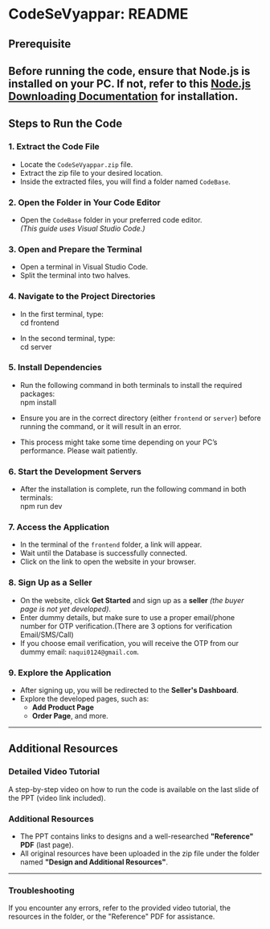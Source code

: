 # CodeSeVyappar: README

## Prerequisite  
Before running the code, ensure that **Node.js** is installed on your PC. If not, refer to this [Node.js Downloading Documentation](https://nodejs.org/en/download/) for installation.
---

## Steps to Run the Code  

### 1. Extract the Code File  
- Locate the `CodeSeVyappar.zip` file.  
- Extract the zip file to your desired location.  
- Inside the extracted files, you will find a folder named `CodeBase`.

### 2. Open the Folder in Your Code Editor  
- Open the `CodeBase` folder in your preferred code editor.  
*(This guide uses Visual Studio Code.)*

### 3. Open and Prepare the Terminal  
- Open a terminal in Visual Studio Code.  
- Split the terminal into two halves.

### 4. Navigate to the Project Directories  
- In the first terminal, type:  
  cd frontend

- In the second terminal, type:  
  cd server


### 5. Install Dependencies  
- Run the following command in both terminals to install the required packages:  
  npm install

- Ensure you are in the correct directory (either `frontend` or `server`) before running the command, or it will result in an error.  
- This process might take some time depending on your PC’s performance. Please wait patiently.

### 6. Start the Development Servers  
- After the installation is complete, run the following command in both terminals:  
  npm run dev


### 7. Access the Application  
- In the terminal of the `frontend` folder, a link will appear.  
- Wait until the Database is successfully connected.
- Click on the link to open the website in your browser.

### 8. Sign Up as a Seller  
- On the website, click **Get Started** and sign up as a **seller** *(the buyer page is not yet developed)*.  
- Enter dummy details, but make sure to use a proper email/phone number for OTP verification.(There are 3 options for verification Email/SMS/Call)  
- If you choose email verification, you will receive the OTP from our dummy email: `naqui0124@gmail.com`.

### 9. Explore the Application  
- After signing up, you will be redirected to the **Seller's Dashboard**.  
- Explore the developed pages, such as:  
  - **Add Product Page**  
  - **Order Page**, and more.

---

## Additional Resources  

### Detailed Video Tutorial  
A step-by-step video on how to run the code is available on the last slide of the PPT (video link included).  

### Additional Resources  
- The PPT contains links to designs and a well-researched **"Reference" PDF** (last page).  
- All original resources have been uploaded in the zip file under the folder named **"Design and Additional Resources"**.  

---

### Troubleshooting  
If you encounter any errors, refer to the provided video tutorial, the resources in the folder, or the "Reference" PDF for assistance.
